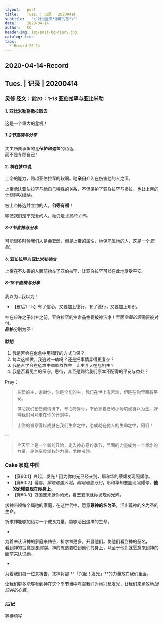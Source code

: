 ```yaml
---
layout:   post
title:    Tues. | 记录 | 20200414
subtitle:   "\"对付里面*隐藏的恶*\""
date:     2020-04-14
author:   CC
header-img: img/post-bg-diary.jpg
catalog: true
tags:
  - Record-20-04
---
```


## 2020-04-14-Record

## Tues. | 记录 | 20200414

### 灵修 经文：创20：1-18 亚伯拉罕与亚比米勒

#### 1. 亚比米勒将撒拉取去

这是一个重大的危机！

##### 1-2节直祷与分享

丈夫所要承担的是**保护和遮盖**的角色。  
而不是专顾自己！

#### 2. 神在梦中说

上帝的能力，跨越亚伯拉罕的软弱。祂**亲自**介入在伤害他的人之间。  

上帝承认亚伯拉罕与祂自己特殊的关系，不但保护了亚伯拉罕与撒拉，也让上帝的计划得以继续。  

被上帝拣选并立约的人，**何等有福**！  

即便我们是不完全的人，祂仍是*全能的上帝*。

##### 3-7节直祷与分享

可能很多时候我们人是会软弱，但是上帝的属性，祂保守属祂的人，这是一个*安慰*。

#### 3. 亚伯拉罕为亚比米勒祷告

上帝在不友善的人面前抬举了亚伯拉罕，让亚伯拉罕可以在此地享受平安。

##### 8-18节直祷与分享

我以为...我以为！  

- 【彼后1：5】有了信心，又要加上德行，有了德行，又要加上知识。  

神在应许之子出生之前，亚伯拉罕的生命品格要被神洁净！里面*隐藏的恶*需要被对付。  
**品格**分别为圣！  

#### 默想

1. 我是否会在危急中用错误的方式自保？
2. 每次这样做，我逃过一劫吗？还是把事情弄得更复杂？
3. 我是否学会在危难中单单依靠主，让主介入在危机中？
4. 我是否看见主的保守，恩待，甚至是赐给我们原本不配得的平安与益处？

Pray：

> 亲爱的主，谢谢你，你是全能的主，我们在世上有苦难，但是在你里面有平安。
>
> 帮助我们在任何情况下，专心倚靠你，不依靠自己的小聪明或自以为是，好叫我们可以走在你的计划中，
>
> 让你的旨意得以成就在我们生命之中，也成就在他人的生命之中，阿们！

--

> 今天早上是一个新的开始，走入神心意的季节，里面的力量成为一个爆炸的力量，是你圣灵掌权的力量，求你带领。

### Cake 家庭 中国

- 【赛60:1】兴起，发光！因为你的光已经来到，耶和华的荣耀发现照耀你。
- 【赛60:2】看哪，*黑暗遮盖大地*，*幽暗遮盖万民*，耶和华却要显现照耀你，**他的荣耀要现在你身上**。
- 【赛60:3】万国要来就你的光，君王要来就你发现的光辉。

求神带领每个属祂的家庭，在这世代中，愿意**尊神的名为圣**，活出尊神的名为圣的生命。

祈求神能够加给每一个成员力量，能够活出这样的生命。

-

为着未认识神的家庭来祷告，祈求神更多，开启他们。使他们看到神的圣名，  
看到神的旨意是要*赐福*，神的拣选要临到他们的身上，以至于他们就愿意来到神的面前来认识祂。

-

为着我们每一位来祷告，求神将那 **「兴起！发光」**的力量放在我们里面。  

让我们更多能够看到神在这个季节当中呼召我们为祂兴起发光，让我们来勇敢地*回应神的心意*。

### 后记

等待填写
